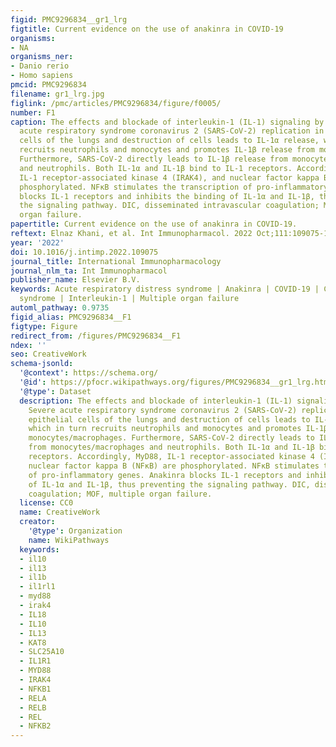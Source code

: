 ```yaml
---
figid: PMC9296834__gr1_lrg
figtitle: Current evidence on the use of anakinra in COVID-19
organisms:
- NA
organisms_ner:
- Danio rerio
- Homo sapiens
pmcid: PMC9296834
filename: gr1_lrg.jpg
figlink: /pmc/articles/PMC9296834/figure/f0005/
number: F1
caption: The effects and blockade of interleukin-1 (IL-1) signaling by anakinra. Severe
  acute respiratory syndrome coronavirus 2 (SARS-CoV-2) replication in the epithelial
  cells of the lungs and destruction of cells leads to IL-1α release, which in turn
  recruits neutrophils and monocytes and promotes IL-1β release from monocytes/macrophages.
  Furthermore, SARS-CoV-2 directly leads to IL-1β release from monocytes/macrophages
  and neutrophils. Both IL-1α and IL-1β bind to IL-1 receptors. Accordingly, MyD88,
  IL-1 receptor-associated kinase 4 (IRAK4), and nuclear factor kappa B (NFκB) are
  phosphorylated. NFκB stimulates the transcription of pro-inflammatory genes. Anakinra
  blocks IL-1 receptors and inhibits the binding of IL-1α and IL-1β, thus preventing
  the signaling pathway. DIC, disseminated intravascular coagulation; MOF, multiple
  organ failure.
papertitle: Current evidence on the use of anakinra in COVID-19.
reftext: Elnaz Khani, et al. Int Immunopharmacol. 2022 Oct;111:109075-109075.
year: '2022'
doi: 10.1016/j.intimp.2022.109075
journal_title: International Immunopharmacology
journal_nlm_ta: Int Immunopharmacol
publisher_name: Elsevier B.V.
keywords: Acute respiratory distress syndrome | Anakinra | COVID-19 | Cytokine release
  syndrome | Interleukin-1 | Multiple organ failure
automl_pathway: 0.9735
figid_alias: PMC9296834__F1
figtype: Figure
redirect_from: /figures/PMC9296834__F1
ndex: ''
seo: CreativeWork
schema-jsonld:
  '@context': https://schema.org/
  '@id': https://pfocr.wikipathways.org/figures/PMC9296834__gr1_lrg.html
  '@type': Dataset
  description: The effects and blockade of interleukin-1 (IL-1) signaling by anakinra.
    Severe acute respiratory syndrome coronavirus 2 (SARS-CoV-2) replication in the
    epithelial cells of the lungs and destruction of cells leads to IL-1α release,
    which in turn recruits neutrophils and monocytes and promotes IL-1β release from
    monocytes/macrophages. Furthermore, SARS-CoV-2 directly leads to IL-1β release
    from monocytes/macrophages and neutrophils. Both IL-1α and IL-1β bind to IL-1
    receptors. Accordingly, MyD88, IL-1 receptor-associated kinase 4 (IRAK4), and
    nuclear factor kappa B (NFκB) are phosphorylated. NFκB stimulates the transcription
    of pro-inflammatory genes. Anakinra blocks IL-1 receptors and inhibits the binding
    of IL-1α and IL-1β, thus preventing the signaling pathway. DIC, disseminated intravascular
    coagulation; MOF, multiple organ failure.
  license: CC0
  name: CreativeWork
  creator:
    '@type': Organization
    name: WikiPathways
  keywords:
  - il10
  - il13
  - il1b
  - il1rl1
  - myd88
  - irak4
  - IL18
  - IL10
  - IL13
  - KAT8
  - SLC25A10
  - IL1R1
  - MYD88
  - IRAK4
  - NFKB1
  - RELA
  - RELB
  - REL
  - NFKB2
---
```

